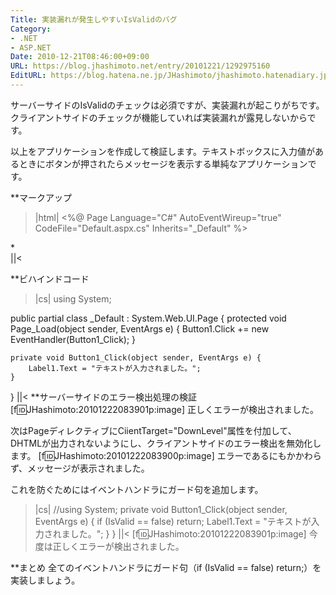 ```yaml
---
Title: 実装漏れが発生しやすいIsValidのバグ
Category:
- .NET
- ASP.NET
Date: 2010-12-21T08:46:00+09:00
URL: https://blog.jhashimoto.net/entry/20101221/1292975160
EditURL: https://blog.hatena.ne.jp/JHashimoto/jhashimoto.hatenadiary.jp/atom/entry/12921228815717258402
---
```


サーバーサイドのIsValidのチェックは必須ですが、実装漏れが起こりがちです。クライアントサイドのチェックが機能していれば実装漏れが露見しないからです。

以上をアプリケーションを作成して検証します。テキストボックスに入力値があるときにボタンが押されたらメッセージを表示する単純なアプリケーションです。

**マークアップ
>|html|
<%@ Page Language="C#" AutoEventWireup="true" CodeFile="Default.aspx.cs" 
    Inherits="_Default" %>

<!DOCTYPE html PUBLIC "-//W3C//DTD XHTML 1.0 Transitional//EN" 
"http://www.w3.org/TR/xhtml1/DTD/xhtml1-transitional.dtd">
<html xmlns="http://www.w3.org/1999/xhtml">
<head runat="server">
    <title></title>
</head>
<body>
    <form id="form1" runat="server">
    <div>
        <asp:TextBox ID="TextBox1" runat="server"></asp:TextBox>
        <asp:RequiredFieldValidator ID="RequiredFieldValidator1"
            runat="server" ControlToValidate="TextBox1"
            ErrorMessage="RequiredFieldValidator">*</asp:RequiredFieldValidator>
        <br />
        <asp:Label ID="Label1" runat="server"></asp:Label>
    </div>
    <asp:Button ID="Button1" runat="server" Text="Button" />
    </form>
</body>
</html>
||<

**ビハインドコード
>|cs|
using System;

public partial class _Default : System.Web.UI.Page {
    protected void Page_Load(object sender, EventArgs e) {
        Button1.Click += new EventHandler(Button1_Click);
    }

    private void Button1_Click(object sender, EventArgs e) {
        Label1.Text = "テキストが入力されました。";
    }
}
||<
**サーバーサイドのエラー検出処理の検証
[f:id:JHashimoto:20101222083901p:image]
正しくエラーが検出されました。

次はPageディレクティブにCiientTarget="DownLevel"属性を付加して、DHTMLが出力されないようにし、クライアントサイドのエラー検出を無効化します。
[f:id:JHashimoto:20101222083900p:image]
エラーであるにもかかわらず、メッセージが表示されました。

これを防ぐためにはイベントハンドラにガード句を追加します。
>|cs|
//using System;
    private void Button1_Click(object sender, EventArgs e) {
        if (IsValid == false) return;
        Label1.Text = "テキストが入力されました。";
    }
}
||<
[f:id:JHashimoto:20101222083901p:image]
今度は正しくエラーが検出されました。

**まとめ
全てのイベントハンドラにガード句（if (IsValid == false) return;）を実装しましょう。
